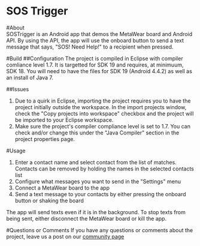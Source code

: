 SOS Trigger
==========

#About  
SOSTrigger is an Android app that demos the MetaWear board and Android API.  By using the API, the app will use the onboard 
button to send a text message that says, "SOS!  Need Help!" to a recipient when pressed.

#Build
##Configuration
The project is compiled in Eclipse with compiler comliance level 1.7.  It is targetted for SDK 19 and requires, at minimuum, 
SDK 18.  You will need to have the files for SDK 19 (Android 4.4.2) as well as an install of Java 7.

##Issues
1. Due to a quirk in Eclipse, importing the project requires you to have the project initially outside the workspace.  In the 
import projects window, check the "Copy projects into workspace" checkbox and the project will be imported to your Eclipse 
workspace.  
2. Make sure the project's compiler compliance level is set to 1.7.  You can check and/or change this under the "Java Compiler" 
section in the project properties page.

#Usage
1. Enter a contact name and select contact from the list of matches.  Contacts can be removed by holding the names in the 
selected contacts list
2. Configure what messages you want to send in the "Settings" menu
3. Connect a MetaWear board to the app
4. Send a text message to your contacts by either pressing the onboard button or shaking the board

The app will send texts even if it is in the background.  To stop texts from being sent, either disconnect the MetaWear board or 
kill the app.

#Questions or Comments
If you have any questions or comments about the project, leave us a post on our [community page](http://community.mbientlab.com/)
